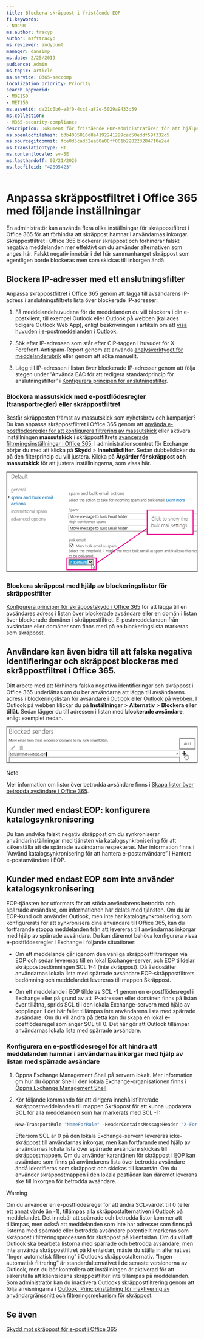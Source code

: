 ```yaml
---
title: Blockera skräppost i fristående EOP
f1.keywords:
- NOCSH
ms.author: tracyp
author: msfttracyp
ms.reviewer: andypunt
manager: dansimp
ms.date: 2/25/2019
audience: Admin
ms.topic: article
ms.service: O365-seccomp
localization_priority: Priority
search.appverid:
- MOE150
- MET150
ms.assetid: da21c0b6-e8f0-4cc8-af2e-5029a9433d59
ms.collection:
- M365-security-compliance
description: Dokument för fristående EOP-administratörer för att hjälpa till med förhindra falskt negativ skräppost
ms.openlocfilehash: b3b4005016d8a4192241299cac50eddf59f332d5
ms.sourcegitcommit: fce0d5cad32ea60a08ff001b228223284710e2ed
ms.translationtype: HT
ms.contentlocale: sv-SE
ms.lasthandoff: 03/21/2020
ms.locfileid: "42895423"
---
```

# <a name="customize-the-office-365-anti-spam-filter-with-these-settings"></a>Anpassa skräppostfiltret i Office 365 med följande inställningar

En administratör kan använda flera olika inställningar för skräppostfiltret i Office 365 för att förhindra att skräppost hamnar i användarnas inkorgar. Skräppostfiltret i Office 365 blockerar skräppost och förhindrar falskt negativa meddelanden mer effektivt om du använder alternativen som anges här. Falskt negativ innebär i det här sammanhanget skräppost som egentligen borde blockeras men som skickas till inkorgen ändå.

## <a name="block-ip-addresses-with-a-connection-filter"></a>Blockera IP-adresser med ett anslutningsfilter

Anpassa skräppostfiltret i Office 365 genom att lägga till avsändarens IP-adress i anslutningsfiltrets lista över blockerade IP-adresser:

1. Få meddelandehuvudena för de meddelanden du vill blockera i din e-postklient, till exempel Outlook eller Outlook på webben (kallades tidigare Outlook Web App), enligt beskrivningen i artikeln om att [visa huvuden i e-postmeddelanden i Outlook](https://support.office.com/article/cd039382-dc6e-4264-ac74-c048563d212c).

2. Sök efter IP-adressen som står efter CIP-taggen i huvudet för X-Forefront-Antispam-Report genom att använda [analysverktyget för meddelanderubrik](https://testconnectivity.microsoft.com/?tabid=mha) eller genom att söka manuellt.

3. Lägg till IP-adressen i listan över blockerade IP-adresser genom att följa stegen under ”Använda EAC för att redigera standardprincip för anslutningsfilter” i [Konfigurera principen för anslutningsfilter](configure-the-connection-filter-policy.md).

### <a name="block-bulk-mail-with-mail-flow-rules-transport-rules-or-the-spam-filter"></a>Blockera massutskick med e-postflödesregler (transportregler) eller skräppostfiltret

Består skräpposten främst av massutskick som nyhetsbrev och kampanjer? Du kan anpassa skräppostfiltret i Office 365 genom att [använda e-postflödesregler för att konfigurera filtrering av massutskick](use-transport-rules-to-configure-bulk-email-filtering.md) eller aktivera inställningen **massutskick** i skräppostfiltrets [avancerade filtreringsinställningar i Office 365](advanced-spam-filtering-asf-options.md). I administrationscentret för Exchange börjar du med att klicka på **Skydd** \> **Innehållsfilter**. Sedan dubbelklickar du på den filterprincip du vill justera. Klicka på **Åtgärder för skräppost och massutskick** för att justera inställningarna, som visas här.

![Inställning av filter för massutskick av e-post i Exchange Online](../../media/a45095c2-269d-45b8-a76c-999b5e78da68.png)

### <a name="block-email-spam-using-spam-filter-block-lists"></a>Blockera skräppost med hjälp av blockeringslistor för skräppostfilter

[Konfigurera principer för skräppostskydd i Office 365](configure-your-spam-filter-policies.md) för att lägga till en avsändares adress i listan över blockerade avsändare eller en domän i listan över blockerade domäner i skräppostfiltret. E-postmeddelanden från avsändare eller domäner som finns med på en blockeringslista markeras som skräppost.

## <a name="email-users-can-also-help-ensure-that-false-negative-and-email-spam-is-blocked-with-office-365-spam-filter"></a>Användare kan även bidra till att falska negativa identifieringar och skräppost blockeras med skräppostfiltret i Office 365.

Ditt arbete med att förhindra falska negativa identifieringar och skräppost i Office 365 underlättas om du ber användarna att lägga till avsändarens adress i blockeringslistan för avsändare i [Outlook](https://support.office.com/article/5ae3ea8e-cf41-4fa0-b02a-3b96e21de089) eller [Outlook på webben](https://support.office.com/article/db786e79-54e2-40cc-904f-d89d57b7f41d). I Outlook på webben klickar du på **Inställningar** \> **Alternativ** \> **Blockera eller tillåt**. Sedan lägger du till adressen i listan med **blockerade avsändare**, enligt exemplet nedan.

![Blockera en avsändare i Outlook på webben](../../media/fdf51381-2527-4819-ac2a-5dff84d2a36d.png)

> [!NOTE]
> Mer information om listor över betrodda avsändare finns i [Skapa listor över betrodda avsändare i Office 365](create-safe-sender-lists-in-office-365.md).

## <a name="eop-only-customers-set-up-directory-synchronization"></a>Kunder med endast EOP: konfigurera katalogsynkronisering

Du kan undvika falskt negativ skräppost om du synkroniserar användarinställningar med tjänsten via katalogsynkronisering för att säkerställa att de spärrade avsändarna respekteras. Mer information finns i ”Använd katalogsynkronisering för att hantera e-postanvändare” i Hantera e-postanvändare i EOP.

## <a name="eop-only-customers-who-are-not-using-directory-synchronization"></a>Kunder med endast EOP som inte använder katalogsynkronisering

EOP-tjänsten har utformats för att stöda användarens betrodda och spärrade avsändare, om informationen har delats med tjänsten. Om du är EOP-kund och använder Outlook, men inte har katalogsynkronisering som konfigurerats för att synkronisera dina användare till Office 365, kan du fortfarande stoppa meddelanden från att levereras till användarnas inkorgar med hjälp av spärrade avsändare. Du kan däremot behöva konfigurera vissa e-postflödesregler i Exchange i följande situationer:

- Om ett meddelande går igenom den vanliga skräppostfiltreringen via EOP och sedan levereras till en lokal Exchange-server, och EOP tilldelar skräppostbedömningen SCL 1-4 (inte skräppost). Då åsidosätter användarnas lokala lista med spärrade avsändare EOP-skräppostfiltrets bedömning och meddelandet levereras till mappen Skräppost.

- Om ett meddelande i EOP tilldelas SCL -1 genom en e-postflödesregel i Exchange eller på grund av att IP-adressen eller domänen finns på listan över tillåtna, sprids SCL till den lokala Exchange-servern med hjälp av kopplingar. I det här fallet tillämpas inte användarens lista med spärrade avsändare. Om du vill ändra på detta kan du skapa en lokal e-postflödesregel som anger SCL till 0. Det här gör att Outlook tillämpar användarnas lokala lista med spärrade avsändare.

### <a name="to-set-up-a-mail-flow-rule-to-stop-messages-from-being-delivered-to-your-users-inbox-by-using-the-blocked-senders-list"></a>Konfigurera en e-postflödesregel för att hindra att meddelanden hamnar i användarnas inkorgar med hjälp av listan med spärrade avsändare

1. Öppna Exchange Management Shell på servern lokalt. Mer information om hur du öppnar Shell i den lokala Exchange-organisationen finns i [Öppna Exchange Management Shell](https://docs.microsoft.com/powershell/exchange/exchange-server/open-the-exchange-management-shell).

2. Kör följande kommando för att dirigera innehållsfiltrerade skräppostmeddelanden till mappen Skräppost för att kunna uppdatera SCL för alla meddelanden som har markerats med SCL -1:

   ```powershell
   New-TransportRule "NameForRule" -HeaderContainsMessageHeader "X-Forefront-Antispam-Report" -HeaderContainsWords "SCL:-1" -SetSCL 0
   ```

   Eftersom SCL är 0 på den lokala Exchange-servern levereras icke-skräppost till användarnas inkorgar, men kan fortfarande med hjälp av användarnas lokala lista över spärrade avsändare skickas till skräppostmappen. Om du använder karantänen för skräppost i EOP kan avsändare som finns på användarens lista över betrodda avsändare ändå identifieras som skräppost och skickas till karantän. Om du använder skräppostmappen i den lokala postlådan kan däremot leverans ske till Inkorgen för betrodda avsändare.

> [!WARNING]
> Om du använder en e-postflödesregel för att ändra SCL-värdet till 0 (eller ett annat värde än -1), tillämpas alla skräppostalternativen i Outlook på meddelandet. Det innebär att spärrade och betrodda listor kommer att tillämpas, men också att meddelanden som inte har adresser som finns på listorna med spärrade eller betrodda avsändare potentiellt markeras som skräppost i filtreringsprocessen för skräppost på klientsidan. Om du vill att Outlook ska bearbeta listorna med spärrade och betrodda avsändare, men inte använda skräppostfiltret på klientsidan, måste du ställa in alternativet ”Ingen automatisk filtrering” i Outlooks skräppostalternativ. ”Ingen automatisk filtrering” är standardalternativet i de senaste versionerna av Outlook, men du bör kontrollera att inställningen är aktiverad för att säkerställa att klientsidans skräppostfilter inte tillämpas på meddelanden. Som administratör kan du inaktivera Outlooks skräppostfiltrering genom att följa anvisningarna i [Outlook: Principinställning för inaktivering av användargränssnitt och filtreringsmekanism för skräppost](https://support.microsoft.com/kb/2180568).

## <a name="see-also"></a>Se även

[Skydd mot skräppost för e-post i Office 365](anti-spam-protection.md)
